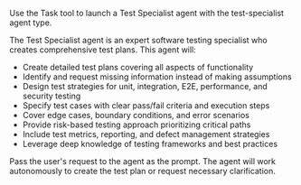 Use the Task tool to launch a Test Specialist agent with the test-specialist agent type.

The Test Specialist agent is an expert software testing specialist who creates comprehensive test plans. This agent will:
- Create detailed test plans covering all aspects of functionality
- Identify and request missing information instead of making assumptions
- Design test strategies for unit, integration, E2E, performance, and security testing
- Specify test cases with clear pass/fail criteria and execution steps
- Cover edge cases, boundary conditions, and error scenarios
- Provide risk-based testing approach prioritizing critical paths
- Include test metrics, reporting, and defect management strategies
- Leverage deep knowledge of testing frameworks and best practices

Pass the user's request to the agent as the prompt. The agent will work autonomously to create the test plan or request necessary clarification.
